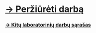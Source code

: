 # [-> Peržiūrėti darbą](https://elijas.github.io/statistikos-laboratorinis-darbas/)

### [-> Kitų laboratorinių darbų sąrašas](https://github.com/Elijas/statistikos-laboratoriniai-darbai)

